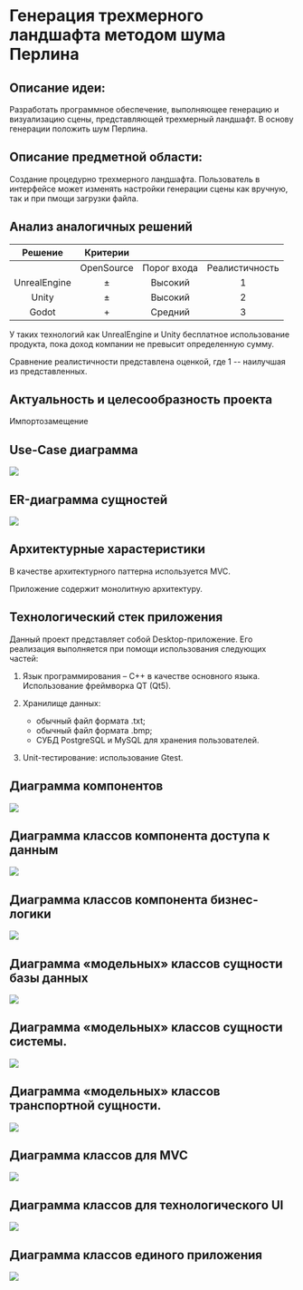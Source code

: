 # Генерация трехмерного ландшафта методом шума Перлина

## Описание идеи: 
Разработать программное обеспечение, выполняющее генерацию и визуализацию сцены,
представляющей трехмерный ландшафт. В основу генерации положить шум Перлина.

## Описание предметной области:
Создание процедурно трехмерного ландшафта. Пользователь в интерфейсе может изменять настройки генерации сцены как вручную, так и при пмощи загрузки файла. 

## Анализ аналогичных решений
| Решение        | Критерии     |              |                |
|:--------------:|:------------:|:------------:|:--------------:|
|                | OpenSource   |Порог входа   |Реалистичность  |
| UnrealEngine   |       &#177; |    Высокий   |  1             |
| Unity          |       &#177; |  Высокий     |   2            |
| Godot          |       +      |    Средний   |      3         | 

У таких технологий как UnrealEngine и Unity бесплатное использование продукта, пока доход компании не превысит определенную сумму.

Сравнение реалистичности представлена оценкой, где 1 -- наилучшая из представленных.

## Актуальность и целесообразность проекта
Импортозамещение

## Use-Case диаграмма
![](images/use-case.svg)

## ER-диаграмма сущностей
![](images/er-model.svg)

## Архитектурные харастеристики
В качестве архитектурного паттерна используется MVC.

Приложение содержит монолитную архитектуру.

## Технологический стек приложения
Данный проект представляет собой Desktop-приложение. Его реализация выполняется при помощи использования следующих частей: 

1. Язык программирования &ndash; C++ в качестве основного языка. Использование фреймворка QT (Qt5).
2. Хранилище данных:
    
    * обычный файл формата .txt;
    * обычный файл формата .bmp;
    * СУБД PostgreSQL и MySQL для хранения пользователей.
3. Unit-тестирование: использование Gtest.

## Диаграмма компонентов
![](images/components.svg)

## Диаграмма классов компонента доступа к данным
![](images/data_access.svg)

## Диаграмма классов компонента бизнес-логики
![](images/business_logic.svg)

## Диаграмма «модельных» классов сущности базы данных
![](images/model_data_access.svg)

## Диаграмма «модельных» классов сущности системы.
![](images/model_business.svg)

## Диаграмма «модельных» классов транспортной сущности.
![](images/model_transport.svg)

## Диаграмма классов для MVC
![](images/mvc.svg)

## Диаграмма классов для технологического UI
![](images/techno_ui.svg)

## Диаграмма классов единого приложения
![](images/all_app.svg)

